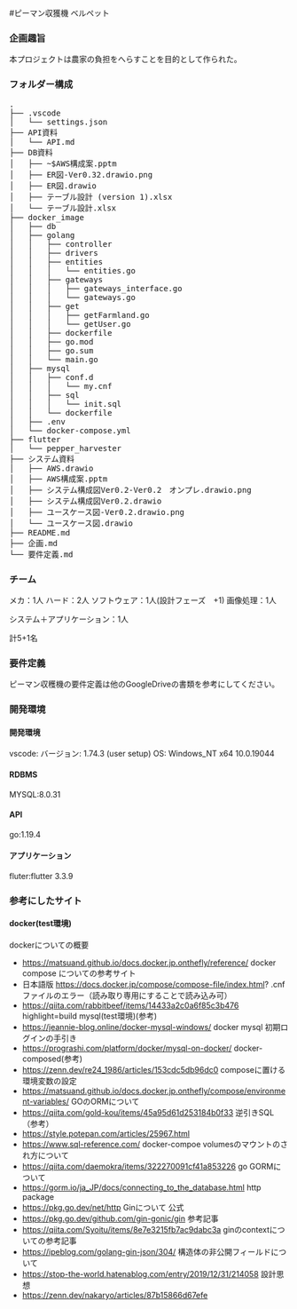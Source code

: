 #ピーマン収獲機 ベルペット
### 企画趣旨
本プロジェクトは農家の負担をへらすことを目的として作られた。

### フォルダー構成
<pre>
.
├── .vscode
│   └── settings.json
├── API資料
│   └── API.md
├── DB資料
│   ├── ~$AWS構成案.pptm
│   ├── ER図-Ver0.32.drawio.png
│   ├── ER図.drawio
│   ├── テーブル設計 (version 1).xlsx
│   └── テーブル設計.xlsx
├── docker_image
│   ├── db
│   ├── golang
│   │   ├── controller
│   │   ├── drivers
│   │   ├── entities
│   │   │   └── entities.go
│   │   ├── gateways
│   │   │   ├── gateways_interface.go
│   │   │   └── gateways.go
│   │   ├── get
│   │   │   ├── getFarmland.go
│   │   │   └── getUser.go
│   │   ├── dockerfile
│   │   ├── go.mod
│   │   ├── go.sum
│   │   └── main.go
│   ├── mysql
│   │   ├── conf.d
│   │   │   └── my.cnf
│   │   ├── sql
│   │   │   └── init.sql
│   │   └── dockerfile
│   ├── .env
│   └── docker-compose.yml
├── flutter
│   └── pepper_harvester
├── システム資料
│   ├── AWS.drawio
│   ├── AWS構成案.pptm
│   ├── システム構成図Ver0.2-Ver0.2　オンプレ.drawio.png
│   ├── システム構成図Ver0.2.drawio
│   ├── ユースケース図-Ver0.2.drawio.png
│   └── ユースケース図.drawio
├── README.md
├── 企画.md
└── 要件定義.md
</pre>
### チーム

  メカ：1人
  ハード：2人
  ソフトウェア：1人(設計フェーズ　+1)
  画像処理：1人

  システム＋アプリケーション：1人

   計5+1名


### 要件定義
ピーマン収穫機の要件定義は他のGoogleDriveの書類を参考にしてください。


### 開発環境
#### 開発環境
vscode:
バージョン: 1.74.3 (user setup)
OS: Windows_NT x64 10.0.19044
#### RDBMS
MYSQL:8.0.31

#### API
go:1.19.4

#### アプリケーション
fluter:flutter 3.3.9


### 参考にしたサイト
#### docker(test環境)
  dockerについての概要  
- https://matsuand.github.io/docs.docker.jp.onthefly/reference/
  docker compose についての参考サイト  
- 日本語版 https://docs.docker.jp/compose/compose-file/index.html?
  .cnfファイルのエラー（読み取り専用にすることで読み込み可）
- https://qiita.com/rabbitbeef/items/14433a2c0a6f85c3b476
highlight=build
  mysql(test環境)(参考)  
 - https://jeannie-blog.online/docker-mysql-windows/
  docker mysql 初期ログインの手引き
 - https://prograshi.com/platform/docker/mysql-on-docker/
  docker-composed(参考)
 - https://zenn.dev/re24_1986/articles/153cdc5db96dc0
  composeに置ける環境変数の設定
 - https://matsuand.github.io/docs.docker.jp.onthefly/compose/environment-variables/
  GOのORMについて
 - https://qiita.com/gold-kou/items/45a95d61d253184b0f33
  逆引きSQL（参考）
 - https://style.potepan.com/articles/25967.html
 - https://www.sql-reference.com/
  docker-compoe volumesのマウントのされ方について
 - https://qiita.com/daemokra/items/322270091cf41a853226
 go
  GORMについて
 - https://gorm.io/ja_JP/docs/connecting_to_the_database.html
   http package
 - https://pkg.go.dev/net/http
   Ginについて
   公式
 - https://pkg.go.dev/github.com/gin-gonic/gin
   参考記事
 - https://qiita.com/Syoitu/items/8e7e3215fb7ac9dabc3a
  ginのcontextについての参考記事
 - https://ipeblog.com/golang-gin-json/304/
  構造体の非公開フィールドについて
- https://stop-the-world.hatenablog.com/entry/2019/12/31/214058
  設計思想
- https://zenn.dev/nakaryo/articles/87b15866d67efe